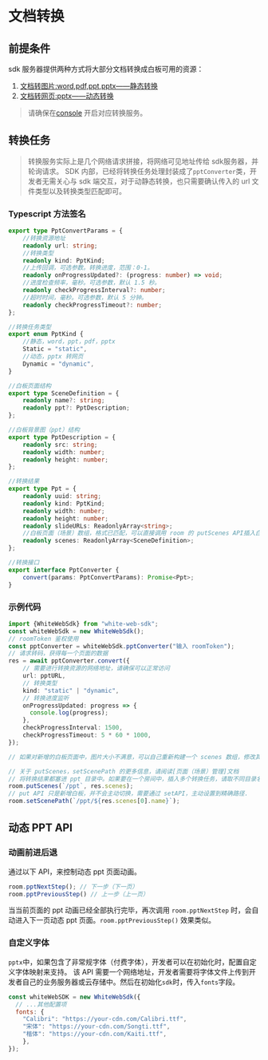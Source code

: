 # 文档转换

## 前提条件

sdk 服务器提供两种方式将大部分文档转换成白板可用的资源：

1. [文档转图片:word,pdf,ppt,pptx——静态转换](/server/api-reference/docucment-convertion)
2. [文档转网页:pptx——动态转换](/server/api-reference/docucment-convertion)

> 请确保在[console](https://console.herewhite.com) 开启对应转换服务。

## 转换任务

> 转换服务实际上是几个网络请求拼接，将网络可见地址传给 sdk服务器，并轮询请求。 SDK 内部，已经将转换任务处理封装成了`pptConverter`类，开发者无需关心与 sdk 端交互，对于动静态转换，也只需要确认传入的 url 文件类型以及转换类型匹配即可。

### Typescript 方法签名

```typescript
export type PptConvertParams = {
    //转换资源地址
    readonly url: string;
    //转换类型
    readonly kind: PptKind;
    //上传回调，可选参数。转换进度，范围：0-1。
    readonly onProgressUpdated?: (progress: number) => void;
    //进度检查频率，毫秒。可选参数，默认 1.5 秒。
    readonly checkProgressInterval?: number;
    //超时时间，毫秒。可选参数，默认 5 分钟。
    readonly checkProgressTimeout?: number;
};

//转换任务类型
export enum PptKind {
    //静态，word，ppt，pdf，pptx
    Static = "static",
    //动态，pptx 转网页
    Dynamic = "dynamic",
}

//白板页面结构
export type SceneDefinition = {
    readonly name?: string;
    readonly ppt?: PptDescription;
};

//白板背景图（ppt）结构
export type PptDescription = {
    readonly src: string;
    readonly width: number;
    readonly height: number;
};

//转换结果
export type Ppt = {
    readonly uuid: string;
    readonly kind: PptKind;
    readonly width: number;
    readonly height: number;
    readonly slideURLs: ReadonlyArray<string>;
    //白板页面（场景）数组，格式已匹配，可以直接调用 room 的 putScenes API插入白板页面
    readonly scenes: ReadonlyArray<SceneDefinition>;
};

//转换接口
export interface PptConverter {
    convert(params: PptConvertParams): Promise<Ppt>;
}
```

### 示例代码

```typescript
import {WhiteWebSdk} from "white-web-sdk";
const whiteWebSdk = new WhiteWebSdk();
// roomToken 鉴权使用
const pptConverter = whiteWebSdk.pptConverter("输入 roomToken");
// 请求转码，获得每一个页面的数据
res = await pptConverter.convert({
    // 需要进行转换资源的网络地址，请确保可以正常访问
    url: pptURL,
    // 转换类型
    kind: "static" | "dynamic",
    // 转换进度监听
    onProgressUpdated: progress => {
      console.log(progress);
    },
    checkProgressInterval: 1500,
    checkProgressTimeout: 5 * 60 * 1000,
});

// 如果对新增的白板页面中，图片大小不满意，可以自己重新构建一个 scenes 数组，修改其中宽高

// 关于 putScenes，setScenePath 的更多信息，请阅读[页面（场景）管理]文档
// 将转换结果都塞进 ppt 目录中。如果要在一个房间中，插入多个转换任务，请取不同目录名称
room.putScenes(`/ppt`, res.scenes);
// put API 只是新增白板，并不会主动切换，需要通过 setAPI，主动设置到精确路径.
room.setScenePath(`/ppt/${res.scenes[0].name}`);
```

## 动态 PPT API

### 动画前进后退

通过以下 API，来控制动态 ppt 页面动画。

```javascript
room.pptNextStep(); // 下一步（下一页）
room.pptPreviousStep() // 上一步（上一页）
```

当当前页面的 ppt 动画已经全部执行完毕，再次调用 `room.pptNextStep` 时，会自动进入下一页动态 ppt 页面。`room.pptPreviousStep()` 效果类似。

### 自定义字体

`pptx`中，如果包含了非常规字体（付费字体），开发者可以在初始化时，配置自定义字体映射来支持。 该 API 需要一个网络地址，开发者需要将字体文件上传到开发者自己的业务服务器或云存储中。然后在初始化`sdk`时，传入`fonts`字段。

```javascript
const whiteWebSDK = new WhiteWebSdk({
  // ...其他配置项
  fonts: {
    "Calibri": "https://your-cdn.com/Calibri.ttf",
    "宋体": "https://your-cdn.com/Songti.ttf",
    "楷体": "https://your-cdn.com/Kaiti.ttf",
    },
});
```

